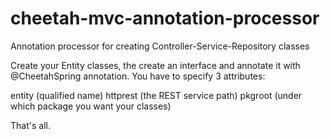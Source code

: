 # cheetah-mvc-annotation-processor
Annotation processor for creating Controller-Service-Repository classes

Create your Entity classes, the create an interface and annotate it with @CheetahSpring annotation.
You have to specify 3 attributes: 

entity (qualified name)
httprest (the REST service path)
pkgroot (under which package you want your classes)

That's all.
